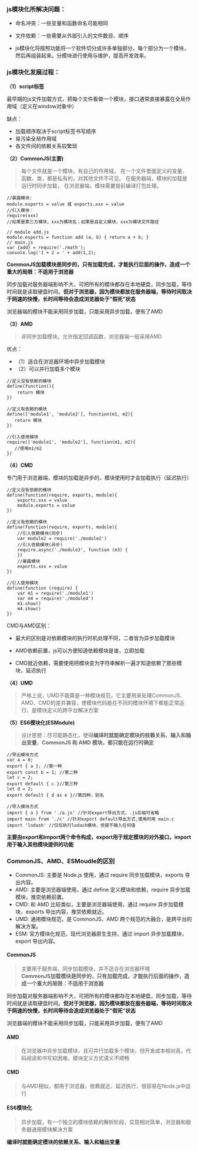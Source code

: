 ### js模块化所解决问题：

- 命名冲突：一些变量和函数命名可能相同

- 文件依赖：一些需要从外部引入的文件数目、顺序

- js模块化将按照功能将一个软件切分成许多单独部分，每个部分为一个模块，然后再组装起来。分模块进行使用与维护，提高开发效率。

### js模块化发展过程：

**（1）script标签**

最早期的js文件加载方式，把每个文件看做一个模块，接口通常直接暴露在全局作用域（定义在window对象中）

缺点：  
* 加载顺序取决于script标签书写顺序
* 易污染全局作用域
* 各文件间的依赖关系较繁琐

**（2）CommonJS(主要)**

> 每个文件就是一个模块，有自己的作用域，
> 在一个文件里面定义的变量、函数、类，都是私有的，对其他文件不可见。
> 在服务器端，模块的加载是运行时同步加载，
> 在浏览器端，模块需要提前编译打包处理。

```
//暴露模块:
module.exports = value 或 exports.xxx = value
//引入模块：
require(xxx)
//如果是第三方模块，xxx为模块名；如果是自定义模块，xxx为模块文件路径
```
```
// module add.js
module.exports = function add (a, b) { return a + b; }
// main.js
var {add} = require('./math');
console.log('1 + 2 = ' + add(1,2);
```
**CommonJS加载模块是同步的，只有加载完成，才能执行后面的操作，造成一个重大的局限：不适用于浏览器**

同步加载对服务器端影响不大，可把所有的模块都存在本地硬盘，同步加载，等待时间就是读取硬盘时间。**但对于浏览器，因为模块都放在服务器端，等待时间取决于网速的快慢，长时间等待会造成浏览器处于”假死”状态**

浏览器端的模块不能采用同步加载，只能采用异步加载，便有了AMD

**（3）AMD**

> 非同步加载模块，允许指定回调函数，浏览器端一般采用AMD

优点： 

* （1）适合在浏览器环境中异步加载模块 
* （2）可以并行加载多个模块
```
//定义没有依赖的模块
define(function(){
    return 模块
})
```
```
//定义有依赖的模块
define(['module1', 'module2'], function(m1, m2){
   return 模块
})
```
```
//引入使用模块
require(['module1', 'module2'], function(m1, m2){
   //使用m1/m2
})
```
**（4）CMD**

专门用于浏览器端，模块的加载是异步的，模块使用时才会加载执行（延迟执行）
```
//定义没有依赖的模块
define(function(require, exports, module){
    exports.xxx = value
    module.exports = value
})
```
```
//定义有依赖的模块
define(function(require, exports, module){
    //引入依赖模块(同步)
    var module2 = require('./module2')
    //引入依赖模块(异步)
    require.async('./module3', function (m3) {
    })
    //暴露模块
    exports.xxx = value
})
```
```
//引入使用模块
define(function (require) {
    var m1 = require('./module1')
    var m4 = require('./module4')
    m1.show()
    m4.show()
})
```
CMD与AMD区别：

* 最大的区别是对依赖模块的执行时机处理不同，二者皆为异步加载模块

* AMD依赖前置，js可以方便知道依赖模块是谁，立即加载

* CMD就近依赖，需要使用把模块变为字符串解析一遍才知道依赖了那些模块，延迟执行

**（4）UMD**

> 严格上说，UMD不能算是一种模块规范，它主要用来处理CommonJS、AMD、CMD的差异兼容，使模块代码能在不同的模块环境下都能正常运行，是模块定义的跨平台解决方案

**（5）ES6模块化(ESModule)**

> 设计思想：尽可能静态化，使得**编译时就能确定模块的依赖关系、输入和输出变量**，**CommonJS 和 AMD 模块，都只能在运行时确定**
```
//导出模块方式
var a = 0;
export { a }; //第一种
export const b = 1; //第二种 
let c = 2;
export default { c }//第三种 
let d = 2;
export default { d as e }//第四种，别名
```
```
//导入模块方式
import { a } from './a.js' //针对export导出方式，.js后缀可省略
import main from './c' //针对export default导出方式,使用时用 main.c
import 'lodash' //仅仅执行lodash模块，但是不输入任何值
```
**主要由export和import两个命令构成，export用于规定模块的对外接口，import用于输入其他模块提供的功能**

### CommonJS、AMD、ESMoudle的区别
* CommonJS: 主要是 Node.js 使用，通过 require 同步加载模块，exports 导出内容。
* AMD: 主要是浏览器端使用，通过 define 定义模块和依赖，require 异步加载模块，推崇依赖前置。
* CMD: 和 AMD 比较类似，主要是浏览器端使用，通过 require 异步加载模块，exports 导出内容，推崇依赖就近。
* UMD: 通用模块规范，是 CommonJS、AMD 两个规范的大融合，是跨平台的解决方案。
* ESM: 官方模块化规范，现代浏览器原生支持，通过 import 异步加载模块，export 导出内容。

#### CommonJS
> 主要用于服务端，同步加载模块，并不适合在浏览器环境  
**CommonJS加载模块是同步的，只有加载完成，才能执行后面的操作，造成一个重大的局限：不适用于浏览器**

同步加载对服务器端影响不大，可把所有的模块都存在本地硬盘，同步加载，等待时间就是读取硬盘时间。**但对于浏览器，因为模块都放在服务器端，等待时间取决于网速的快慢，长时间等待会造成浏览器处于”假死”状态**

浏览器端的模块不能采用同步加载，只能采用异步加载，便有了AMD

#### AMD
> 在浏览器中异步加载模块，且可并行加载多个模块，但开发成本相对高，代码阅读和书写较困难，模块定义方式语义不顺畅

#### CMD
> 与AMD相似，都用于浏览器，依赖就近，延迟执行，很容易在Node.js中运行

#### ES6模块化
> 异步加载，有一个独立的模块依赖的解析阶段，实现相对简单，浏览器和服务器通用模块解决方案

**编译时就能确定模块的依赖关系、输入和输出变量**


